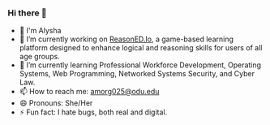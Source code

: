 ### Hi there 👋

- 🚀 I'm Alysha
- 🔭 I’m currently working on [ReasonED.Io](https://emrlk.github.io/reasonED.io/), a game-based learning platform designed to enhance logical and reasoning skills for users of all age 
     groups.
- 🌱 I’m currently learning Professional Workforce Development, Operating Systems, Web Programming, Networked Systems Security, and Cyber Law.
- 📫 How to reach me: amorg025@odu.edu
- 😄 Pronouns: She/Her
- ⚡ Fun fact: I hate bugs, both real and digital.


